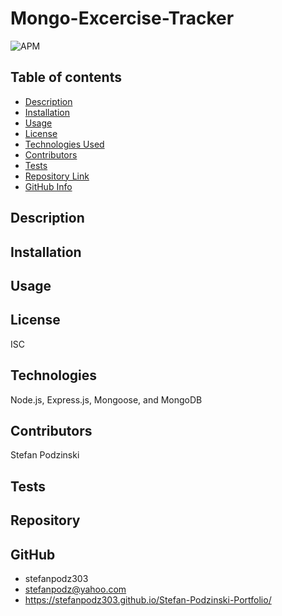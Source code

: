 # Mongo-Excercise-Tracker

![APM](https://img.shields.io/badge/license-ISC-blue)


## Table of contents
- [Description](#Description)
- [Installation](#Installation)
- [Usage](#Usage)
- [License](#License)
- [Technologies Used](#Technologies)
- [Contributors](#Contributors)
- [Tests](#Tests)
- [Repository Link](#Repository)
- [GitHub Info](#GitHub) 

## Description 


## Installation


## Usage


## License
ISC

## Technologies
Node.js, Express.js, Mongoose, and MongoDB

## Contributors
Stefan Podzinski 


## Tests


## Repository


## GitHub
- stefanpodz303
- stefanpodz@yahoo.com
- https://stefanpodz303.github.io/Stefan-Podzinski-Portfolio/